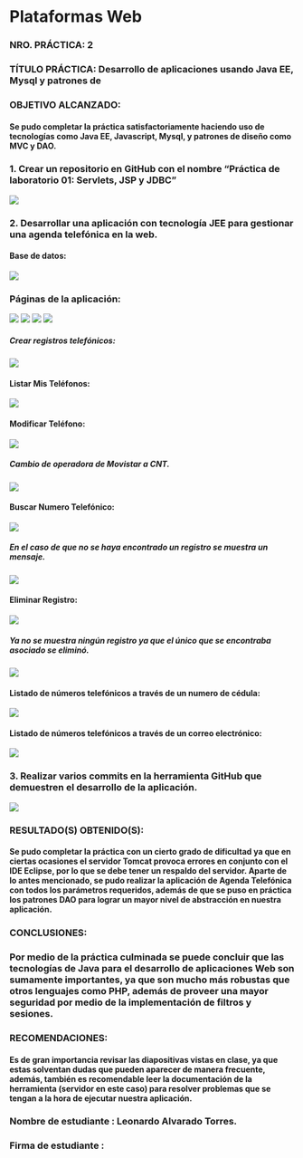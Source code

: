 # Plataformas Web

### NRO. PRÁCTICA​: 2 
### TÍTULO PRÁCTICA​: Desarrollo de aplicaciones usando Java EE, Mysql y patrones de

### OBJETIVO ALCANZADO:

#### Se pudo completar la práctica satisfactoriamente haciendo uso de tecnologías como Java EE, Javascript, Mysql, y patrones de diseño como MVC y DAO.


### 1. Crear un repositorio en GitHub con el nombre “Práctica de laboratorio 01: Servlets, JSP y JDBC”
![](imgs/img47.jpg)

### 2. Desarrollar una aplicación con tecnología JEE para gestionar una agenda telefónica en la web.

#### Base de datos:
![](imgs/img2.jpg)

### Páginas de la aplicación:
![](imgs/img3.jpg)
![](imgs/img5.jpg)
![](imgs/img9.jpg)
![](imgs/img11.jpg)

##### Crear registros telefónicos:
![](imgs/img15.jpg)

#### Listar Mis Teléfonos:
![](imgs/img16.jpg)

#### Modificar Teléfono:
![](imgs/img15.jpg)

##### Cambio de operadora de Movistar a CNT.
![](imgs/img17.jpg)

#### Buscar Numero Telefónico:
![](imgs/img20.jpg)

##### En el caso de que no se haya encontrado un registro se muestra un mensaje.
![](imgs/img22.jpg)

#### Eliminar Registro:
![](imgs/img23.jpg)

##### Ya no se muestra ningún registro ya que el único que se encontraba asociado se eliminó.
![](imgs/img21.jpg)

#### Listado de números telefónicos a través de un numero de cédula:
![](imgs/img27.jpg)

#### Listado de números telefónicos a través de un correo electrónico:
![](imgs/img28.jpg)

### 3. Realizar varios commits en la herramienta GitHub que demuestren el desarrollo de la aplicación.
![](imgs/img47.jpg)

### RESULTADO(S) OBTENIDO(S)​:

#### Se pudo completar la práctica con un cierto grado de dificultad ya que en ciertas ocasiones el servidor Tomcat provoca errores en conjunto con el IDE Eclipse, por lo que se debe tener un respaldo del servidor. Aparte de lo antes mencionado, se pudo realizar la aplicación de Agenda Telefónica con todos los parámetros requeridos, además de que se puso en práctica los patrones DAO para lograr un mayor nivel de abstracción en nuestra aplicación.

### CONCLUSIONES​:

### Por medio de la práctica culminada se puede concluir que las tecnologías de Java para el desarrollo de aplicaciones Web son sumamente importantes, ya que son mucho más robustas que otros lenguajes como PHP, además de proveer una mayor seguridad por medio de la implementación de filtros y sesiones.

### RECOMENDACIONES​:
#### Es de gran importancia revisar las diapositivas vistas en clase, ya que estas solventan dudas que pueden aparecer de manera frecuente, además, también es recomendable leer la documentación de la herramienta (servidor en este caso) para resolver problemas que se tengan a la hora de ejecutar nuestra aplicación.

### Nombre de estudiante ​: Leonardo Alvarado Torres.

### Firma de estudiante ​:

